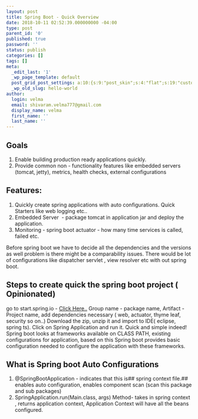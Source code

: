```yaml
---
layout: post
title: Spring Boot - Quick Overview
date: 2018-10-11 02:52:39.000000000 -04:00
type: post
parent_id: '0'
published: true
password: ''
status: publish
categories: []
tags: []
meta:
  _edit_last: '1'
  _wp_page_template: default
  post_grid_post_settings: a:10:{s:9:"post_skin";s:4:"flat";s:19:"custom_thumb_source";s:91:"http://35.229.62.76/wp-content/plugins/post-grid/assets/frontend/css/images/placeholder.png";s:17:"font_awesome_icon";s:0:"";s:23:"font_awesome_icon_color";s:7:"#737272";s:22:"font_awesome_icon_size";s:4:"50px";s:17:"custom_youtube_id";s:0:"";s:15:"custom_vimeo_id";s:0:"";s:21:"custom_dailymotion_id";s:0:"";s:14:"custom_mp3_url";s:0:"";s:20:"custom_soundcloud_id";s:0:"";}
  _wp_old_slug: hello-world
author:
  login: velma
  email: shivaram.velma777@gmail.com
  display_name: velma
  first_name: ''
  last_name: ''
---
```

## Goals  
 
1. Enable building production ready applications quickly. 
1.  Provide common non - functionality features like embedded servers (tomcat, jetty), metrics, health checks, external configurations 
 
## Features: 

1.  Quickly create spring applications with auto configurations. Quick Starters like web logging etc.. 
1.  Embedded Server  - package tomcat in application jar and deploy the application. 
1.  Monitoring - spring boot actuator - how many time services is called, failed etc. 
 
 Before spring boot we have to decide all the dependencies and the versions as well problem is there might be a comparability issues. There would be lot of configurations like dispatcher servlet , view resolver etc with out spring boot. 
## Steps to create quick the spring boot project ( Opinionated)  
 go to start.spring.io - <a href="https://start.spring.io/" target="_blank" rel="noopener">Click Here..</a> 
 Group name - package name, Artifact - Project name, add dependencies necessary ( web, actuator, thyme leaf, security so on..) 
 Download the zip, unzip it and import to IDE( eclipse, spring ts). Click on Spring Application and run it. Quick and simple indeed! 
 Spring boot looks at frameworks available on CLASS PATH, existing configurations for application, based on this Spring boot provides basic configuration needed to configure the application with these frameworks. 
## What is Spring boot Auto Configurations  
 
1.  @SpringBootApplication - indicates that this is## spring context  file.## enables auto configuration, enables component scan  (scan this package and sub packages) 
1.   SpringApplication.run(Main.class, args) Method- takes in spring context , returns application context, Application Context will have all the beans configured.   
 
